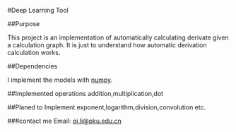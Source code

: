 #Deep Learning Tool


##Purpose

This project is an implementation of automatically calculating derivate given a calculation graph. It is just to understand how automatic derivation calculation works.

##Dependencies

I implement the models with [numpy](http://www.numpy.org/).

##Implemented operations
addition,multiplication,dot

##Planed to Implement
exponent,logarithm,division,convolution etc.

###contact me
Email: qi.li@pku.edu.cn